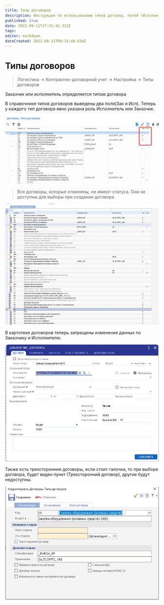 ```yaml
---
title: Типы договоров
description: Инструкция по использованию типов договор, полей (Исполнитель - Заказчик)
published: true
date: 2022-09-11T17:31:41.313Z
tags: 
editor: markdown
dateCreated: 2022-08-31T09:15:40.634Z
---
```


# Типы договоров

>Логистика → Контрактно-договорной учет → Настройка → Типы договоров

Заказчик или исполнитель определяется типом договора

В справочнике типов договоров выведены два поля(Зак и Исп). Теперь у каждого тип договора явно указана роль Исполнитель или Заказчик.

![](<../../assets/image (696).png>)



>Все договоры, которые отменены, не имеют статуса. Они не доступны для выборы при создании договора

![](<../../assets/0 (122).png>)

В картотеке договоров теперь запрещены изменения данных по Заказчику и Исполнителю.

![](<../../assets/1 (70).png>)

Также есть трехсторонние договоры, если стоит галочка, то при выборе договора, будет виден пункт (Трехсторонний договор), другие будут недоступны.

![](<../../assets/2 (108).png>)
